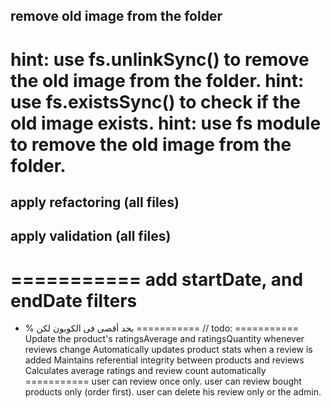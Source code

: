## remove old image from the folder
hint: use fs.unlinkSync() to remove the old image from the folder.
hint: use fs.existsSync() to check if the old image exists.
hint: use fs module to remove the old image from the folder.
===========
## apply refactoring (all files)
## apply validation (all files)
===========
add startDate, and endDate filters
===========
- % بحد أقصى فى الكوبون لكن
===========
// todo:
===========
Update the product's ratingsAverage and ratingsQuantity whenever reviews change
Automatically updates product stats when a review is added
Maintains referential integrity between products and reviews
Calculates average ratings and review count automatically
===========
user can review once only.
user can review bought products only (order first).
user can delete his review only or the admin.